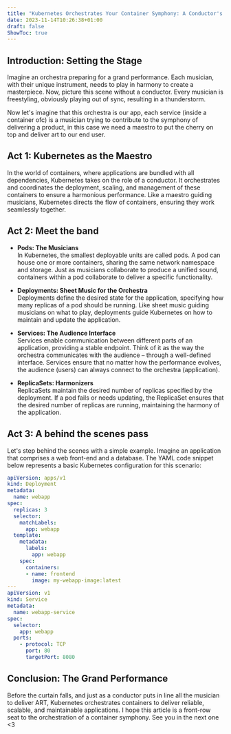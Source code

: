 ```yaml
---
title: "Kubernetes Orchestrates Your Container Symphony: A Conductor's Tale"
date: 2023-11-14T10:26:38+01:00
draft: false
ShowToc: true
---
```


## Introduction: Setting the Stage

Imagine an orchestra preparing for a grand performance. Each musician, with their unique instrument, needs to play in harmony to create a masterpiece. Now, picture this scene without a conductor. Every musician is freestyling, obviously playing out of sync, resulting in a thunderstorm. 

Now let's imagine that this orchestra is our app, each service (inside a container ofc) is a musician trying to contribute to the symphony of delivering a product, in this case we need a maestro to put the cherry on top and deliver art to our end user.

## Act 1: Kubernetes as the Maestro

In the world of containers, where applications are bundled with all dependencies, Kubernetes takes on the role of a conductor. It orchestrates and coordinates the deployment, scaling, and management of these containers to ensure a harmonious performance. Like a maestro guiding musicians, Kubernetes directs the flow of containers, ensuring they work seamlessly together.

## Act 2: Meet the band

- **Pods: The Musicians**  
  In Kubernetes, the smallest deployable units are called pods. A pod can house one or more containers, sharing the same network namespace and storage. Just as musicians collaborate to produce a unified sound, containers within a pod collaborate to deliver a specific functionality.

- **Deployments: Sheet Music for the Orchestra**  
  Deployments define the desired state for the application, specifying how many replicas of a pod should be running. Like sheet music guiding musicians on what to play, deployments guide Kubernetes on how to maintain and update the application.

- **Services: The Audience Interface**  
  Services enable communication between different parts of an application, providing a stable endpoint. Think of it as the way the orchestra communicates with the audience – through a well-defined interface. Services ensure that no matter how the performance evolves, the audience (users) can always connect to the orchestra (application).

- **ReplicaSets: Harmonizers**  
  ReplicaSets maintain the desired number of replicas specified by the deployment. If a pod fails or needs updating, the ReplicaSet ensures that the desired number of replicas are running, maintaining the harmony of the application.

## Act 3: A behind the scenes pass

Let's step behind the scenes with a simple example. Imagine an application that comprises a web front-end and a database. The YAML code snippet below represents a basic Kubernetes configuration for this scenario:

```yaml
apiVersion: apps/v1
kind: Deployment
metadata:
  name: webapp
spec:
  replicas: 3
  selector:
    matchLabels:
      app: webapp
  template:
    metadata:
      labels:
        app: webapp
    spec:
      containers:
      - name: frontend
        image: my-webapp-image:latest
---
apiVersion: v1
kind: Service
metadata:
  name: webapp-service
spec:
  selector:
    app: webapp
  ports:
    - protocol: TCP
      port: 80
      targetPort: 8080

```

## Conclusion: The Grand Performance

Before the curtain falls, and just as a conductor puts in line all the musician to deliver ART, Kubernetes orchestrates containers to deliver reliable, scalable, and maintainable applications. I hope this article is a front-row seat to the orchestration of a container symphony. See you in the next one <3